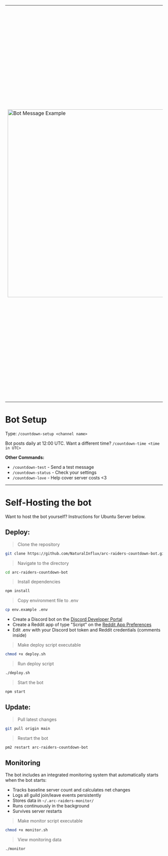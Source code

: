 <table>
<tr>
<td width="400">
  <img width="600" alt="Bot Message Example" src="https://github.com/user-attachments/assets/bd22cbfc-ee1e-40df-82a2-5cc82fcea017" />
</td>
<td>
  <strong>Discord bot that posts daily countdown messages until Arc Raiders release, including the top daily Reddit post from r/arcraiders and animated Twitch emotes that increase in amount and intensity.</strong>
  <br><br>
  <img width="50" alt="PogChamping" src="https://cdn.discordapp.com/emojis/1229857218380304505.gif?size=48&animated=true&name=PogChamping" />
  <img width="50" alt="catPls" src="https://github.com/user-attachments/assets/e9709481-ff34-4506-ad0d-69c8232faf9f" />
  <img width="50" alt="agaCheck" src="https://cdn.discordapp.com/emojis/1411849176798462042.gif?size=48&animated=true&name=agaCheck" />
  <img width="50" alt="MONKE" src="https://cdn.discordapp.com/emojis/1229857286751518822.gif?size=48&animated=true&name=MONKE" />
  <img width="50" alt="borpaFast" src="https://cdn.discordapp.com/emojis/1411849800168505507.gif?size=48&animated=true&name=borpafast" />
  <img width="50" alt="veryCat" src="https://cdn.discordapp.com/emojis/1229852881465905212.gif?size=48&animated=true&name=veryCat" />
  <img width="50" alt="omgBruh" src="https://cdn.discordapp.com/emojis/1411863929117741218.gif?size=48&animated=true&name=omgBruh" />
  <img width="50" alt="pepeMeltdown" src="https://cdn.discordapp.com/emojis/1081967381460557824.gif?size=48&animated=true&name=pepeMeltdown" />
  <img width="50" alt="DEMONCAT" src="https://cdn.discordapp.com/emojis/1411879385509789736.gif?size=48&animated=true&name=DEMONCAT" />
  <img width="50" alt="PagBounce" src="https://cdn.discordapp.com/emojis/1229866080613437562.gif?size=48&animated=true&name=PagBounce" />
  <img width="50" alt="TryHarding" src="https://cdn.discordapp.com/emojis/1411880509499375736.gif?size=48&animated=true&name=TryHarding" />
  <img width="50" alt="AlienPls" src="https://cdn.discordapp.com/emojis/1411849327558529155.gif?size=48&animated=true&name=AlienPls" />
  <img width="50" alt="ForsenSingingAtYou" src="https://cdn.discordapp.com/emojis/1411879503982235679.gif?size=48&animated=true&name=ForsenSingingAtYou" />
  <img width="50" alt="zyzzRave" src="https://cdn.discordapp.com/emojis/1229861574152294550.gif?size=48&animated=true&name=zyzzRave" />
  <br><br>
  <a href="https://discord.com/oauth2/authorize?client_id=1413486967525478462&permissions=51264&integration_type=0&scope=bot">
    <img src="https://img.shields.io/badge/Add%20Bot%20to%20Your%20Server-5865F2?style=for-the-badge&logo=discord&logoColor=white" alt="Add Bot to Your Server" />
  </a>
</td>
</tr>
</table>

# Bot Setup

Type: `/countdown-setup <channel name>`

Bot posts daily at 12:00 UTC. Want a different time? `/countdown-time <time in UTC>`

**Other Commands:**
- `/countdown-test` - Send a test message
- `/countdown-status` - Check your settings
- `/countdown-love` - Help cover server costs <3

---

# Self-Hosting the bot

Want to host the bot yourself? Instructions for Ubuntu Server below.

## Deploy:
> Clone the repository
```bash
git clone https://github.com/NaturalInflux/arc-raiders-countdown-bot.git
```
> Navigate to the directory
```bash
cd arc-raiders-countdown-bot
```
> Install dependencies
```bash
npm install
```
> Copy environment file to .env
```bash
cp env.example .env
```
- Create a Discord bot on the [Discord Developer Portal](https://discord.com/developers/applications)
- Create a Reddit app of type "Script" on the [Reddit App Preferences](https://www.reddit.com/prefs/apps)
- Edit .env with your Discord bot token and Reddit credentials (comments inside)
> Make deploy script executable
```bash
chmod +x deploy.sh
```
> Run deploy script
```bash
./deploy.sh
```
> Start the bot
```bash
npm start
```

## Update:
> Pull latest changes
```bash
git pull origin main
```
> Restart the bot
```bash
pm2 restart arc-raiders-countdown-bot
```

## Monitoring

The bot includes an integrated monitoring system that automatically starts when the bot starts:

- Tracks baseline server count and calculates net changes
- Logs all guild join/leave events persistently
- Stores data in `~/.arc-raiders-monitor/`
- Runs continuously in the background
- Survives server restarts

> Make monitor script executable
```bash
chmod +x monitor.sh
```
> View monitoring data
```bash
./monitor
```
